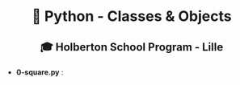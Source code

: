 # <p align="center">🐍 Python - Classes & Objects</p>
## <p align="center">🎓 Holberton School Program - Lille</p>

- **0-square.py** : 
